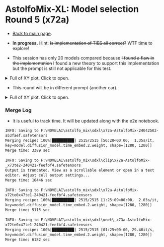 # AstolfoMix-XL: Model selection Round 5 (x72a) #

- [Back to main page](../README_XL.MD#model-selection-round-5-x72a).

- **In progress.** Hint: ~~Is implementation of TIES all correct?~~ WTF time to explore!

- This session has only 20 models compared because ~~I found a flaw in the implementation~~ I found a new theory to support this implementation but the prompt is still not applicable for this test.

<details>
    <summary>Full of XY plot. Click to open.</summary>

- te0

![xyz_grid-0805-1021567025-20160-1446-3-48-20240423013109.jpg](../img/x72a/xyz_grid-0805-1021567025-20160-1446-3-48-20240423013109.jpg)

![xyz_grid-0808-1021567025-20160-1446-3-48-20240423030606.jpg](../img/x72a/xyz_grid-0808-1021567025-20160-1446-3-48-20240423030606.jpg)

- te1

![xyz_grid-0806-1021567025-20160-1446-3-48-20240423022034.jpg](../img/x72a/xyz_grid-0806-1021567025-20160-1446-3-48-20240423022034.jpg)

![xyz_grid-0809-1021567025-20160-1446-3-48-20240423072424.jpg](../img/x72a/xyz_grid-0809-1021567025-20160-1446-3-48-20240423072424.jpg)

- te2

![xyz_grid-0807-1021567025-20160-1631-3-48-20240423025926.jpg](../img/x72a/xyz_grid-0807-1021567025-20160-1631-3-48-20240423025926.jpg)

![xyz_grid-0810-1021567025-20160-1446-3-48-20240423073157.jpg](../img/x72a/xyz_grid-0810-1021567025-20160-1446-3-48-20240423073157.jpg)

</details>

- This round will be in different prompt (another car).


<details>
    <summary>Full of XY plot. Click to open.</summary>

*Model `x70` to `x73` will be groupped.*

- te0

![xyz_grid-0825-1021567030-20160-1446-3-48-20240427122249.jpg](../img/x72a/xyz_grid-0825-1021567030-20160-1446-3-48-20240427122249.jpg)

![xyz_grid-0828-1021567030-20160-1446-3-48-20240427131924.jpg](../img/x72a/xyz_grid-0828-1021567030-20160-1446-3-48-20240427131924.jpg)

![xyz_grid-0819-1021567030-20160-1446-3-48-20240427020930.jpg](../img/x72a/xyz_grid-0819-1021567030-20160-1446-3-48-20240427020930.jpg)

![xyz_grid-0822-1021567030-20160-1446-3-48-20240427100338.jpg](../img/x72a/xyz_grid-0822-1021567030-20160-1446-3-48-20240427100338.jpg)

![xyz_grid-0831-1021567030-20160-1446-3-48-20240427152638.jpg](../img/x72a/xyz_grid-0831-1021567030-20160-1446-3-48-20240427152638.jpg)

![xyz_grid-0834-1021567030-20160-1446-3-48-20240427170237.jpg](../img/x72a/xyz_grid-0834-1021567030-20160-1446-3-48-20240427170237.jpg)

![xyz_grid-0837-1021567030-18144-1446-3-48-20240427202419.jpg](../img/x72a/xyz_grid-0837-1021567030-18144-1446-3-48-20240427202419.jpg)

- te1

![xyz_grid-0826-1021567030-20160-1446-3-48-20240427122915.jpg](../img/x72a/xyz_grid-0826-1021567030-20160-1446-3-48-20240427122915.jpg)

![xyz_grid-0829-1021567030-20160-1446-3-48-20240427140310.jpg](../img/x72a/xyz_grid-0829-1021567030-20160-1446-3-48-20240427140310.jpg)

![xyz_grid-0820-1021567030-20160-1631-3-48-20240427021357.jpg](../img/x72a/xyz_grid-0820-1021567030-20160-1631-3-48-20240427021357.jpg)

![xyz_grid-0823-1021567030-20160-1446-3-48-20240427105244.jpg](../img/x72a/xyz_grid-0823-1021567030-20160-1446-3-48-20240427105244.jpg)

![xyz_grid-0832-1021567030-20160-1446-3-48-20240427153122.jpg](../img/x72a/xyz_grid-0832-1021567030-20160-1446-3-48-20240427153122.jpg)

![xyz_grid-0835-1021567030-20160-1446-3-48-20240427191944.jpg](../img/x72a/xyz_grid-0835-1021567030-20160-1446-3-48-20240427191944.jpg)

![xyz_grid-0838-1021567030-20160-1446-3-48-20240427203225.jpg](../img/x72a/xyz_grid-0838-1021567030-20160-1446-3-48-20240427203225.jpg)

- te2

![xyz_grid-0827-1021567030-20160-1446-3-48-20240427131105.jpg](../img/x72a/xyz_grid-0827-1021567030-20160-1446-3-48-20240427131105.jpg)

![xyz_grid-0830-1021567030-20160-1446-3-48-20240427140848.jpg](../img/x72a/xyz_grid-0830-1021567030-20160-1446-3-48-20240427140848.jpg)

![xyz_grid-0821-1021567030-20160-1446-3-48-20240427095955.jpg](../img/x72a/xyz_grid-0821-1021567030-20160-1446-3-48-20240427095955.jpg)

![xyz_grid-0824-1021567030-20160-1446-3-48-20240427105757.jpg](../img/x72a/xyz_grid-0824-1021567030-20160-1446-3-48-20240427105757.jpg)

![xyz_grid-0833-1021567030-20160-1446-3-48-20240427165433.jpg](../img/x72a/xyz_grid-0833-1021567030-20160-1446-3-48-20240427165433.jpg)

![xyz_grid-0836-1021567030-20160-1446-3-48-20240427192403.jpg](../img/x72a/xyz_grid-0836-1021567030-20160-1446-3-48-20240427192403.jpg)

![xyz_grid-0839-1021567030-20160-1446-3-48-20240427221953.jpg](../img/x72a/xyz_grid-0839-1021567030-20160-1446-3-48-20240427221953.jpg)

- 70 

![xyz_grid-0840-1021567030-20160-1446-3-48-20240427222620.jpg](../img/x72a/xyz_grid-0840-1021567030-20160-1446-3-48-20240427222620.jpg)

- UNET

![xyz_grid-0843-1021567030-20160-1446-3-48-20240428181246.jpg](../img/x72a/xyz_grid-0843-1021567030-20160-1446-3-48-20240428181246.jpg)

![xyz_grid-0844-1021567030-20160-1446-3-48-20240428181605.jpg](../img/x72a/xyz_grid-0844-1021567030-20160-1446-3-48-20240428181605.jpg)

![xyz_grid-0845-1021567030-20160-1446-3-48-20240428211823.jpg](../img/x72a/xyz_grid-0845-1021567030-20160-1446-3-48-20240428211823.jpg)

![xyz_grid-0846-1021567030-20160-1446-3-48-20240428212208.jpg](../img/x72a/xyz_grid-0846-1021567030-20160-1446-3-48-20240428212208.jpg)

![xyz_grid-0847-1021567030-20160-1446-3-48-20240428232541.jpg](../img/x72a/xyz_grid-0847-1021567030-20160-1446-3-48-20240428232541.jpg)

![xyz_grid-0848-1021567030-20160-1446-3-48-20240428232950.jpg](../img/x72a/xyz_grid-0848-1021567030-20160-1446-3-48-20240428232950.jpg)

![xyz_grid-0849-1021567030-26208-1446-3-48-20240429002352.jpg](../img/x72a/xyz_grid-0849-1021567030-26208-1446-3-48-20240429002352.jpg)

</details>


### Merge Log ###

- It is useful to track time. It will be updated along with the e2e notebook.

```log
INFO: Saving to F:\NOVELAI\astolfo_mix\sdxl\x72a-AstolfoMix-24042502-a53faef.safetensors
Merging recipe: 100%|██████████| 2515/2515 [56:28<00:00,  1.35s/it, key=model.diffusion_model.time_embed.2.weight, shape=[1280, 1280]]                                              
Merge time: 3389 sec

INFO: Saving to F:\NOVELAI\astolfo_mix\sdxl\clip\x72a-AstolfoMix-_x73te2-240421-feefbf4.safetensors
Output is truncated. View as a scrollable element or open in a text editor. Adjust cell output settings...
Merge time: 16446 sec

INFO: Saving to F:\NOVELAI\astolfo_mix\sdxl\x72a-AstolfoMix-x72te0x47te1-240421-feefbf4.safetensors
Merging recipe: 100%|██████████| 2515/2515 [1:25:09<00:00,  2.03s/it, key=model.diffusion_model.time_embed.2.weight, shape=[1280, 1280]]                                            
Merge time: 5115 sec
                                       
INFO: Saving to F:\NOVELAI\astolfo_mix\sdxl\unet\_x73a-AstolfoMix-x72te0x47te1-240421-feefbf4.safetensors
Merging recipe: 100%|██████████| 2515/2515 [01:25<00:00, 29.40it/s, key=model.diffusion_model.time_embed.2.weight, shape=[1280, 1280]]                                             
Merge time: 6182 sec
```